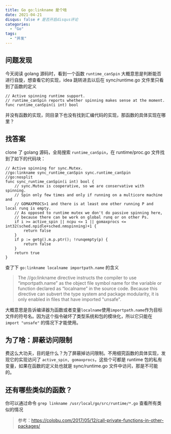```yaml
---
title: Go go:linkname 是个啥
date: 2021-04-21
disqus: false # 是否开启disqus评论
categories:
  - "Go"
tags:
  - "并发"
---
```


<!--more-->

## 问题发现
今天阅读 golang 源码时，看到一个函数 `runtime_canSpin` 大概意思是判断能否进行自旋，想查看它的实现，idea 跳转进去以后在 sync/runtime.go 文件里只看到了函数的定义 
```
// Active spinning runtime support.
// runtime_canSpin reports whether spinning makes sense at the moment.
func runtime_canSpin(i int) bool
```
并没有函数的实现，同目录下也没有找到汇编代码的实现，那函数的具体实现在哪里？

## 找答案
clone 了 golang 源码，全局搜索 `runtime_canSpin`，在 runtime/proc.go 文件找到了如下的代码块：
```
// Active spinning for sync.Mutex.
//go:linkname sync_runtime_canSpin sync.runtime_canSpin
//go:nosplit
func sync_runtime_canSpin(i int) bool {
	// sync.Mutex is cooperative, so we are conservative with spinning.
	// Spin only few times and only if running on a multicore machine and
	// GOMAXPROCS>1 and there is at least one other running P and local runq is empty.
	// As opposed to runtime mutex we don't do passive spinning here,
	// because there can be work on global runq or on other Ps.
	if i >= active_spin || ncpu <= 1 || gomaxprocs <= int32(sched.npidle+sched.nmspinning)+1 {
		return false
	}
	if p := getg().m.p.ptr(); !runqempty(p) {
		return false
	}
	return true
}
```

查了下 `go:linkname localname importpath.name` 的含义
>The //go:linkname directive instructs the compiler to use “importpath.name” as the object file symbol name for the variable or function declared as “localname” in the source code. Because this directive can subvert the type system and package modularity, it is only enabled in files that have imported "unsafe".

大概意思是告诉编译器为函数或者变量`localname`使用`importpath.name`作为目标文件的符号名。因为这个指令破坏了类型系统和包的模块化，所以它只能在 `import "unsafe"` 的情况下才能使用。

## 为了啥：屏蔽访问限制
费这么大功夫，目的是什么？为了屏蔽掉访问限制。不用细究函数的具体实现，发现它的实现访问了 `active_spin, gomaxprocs`，这些个可都是 runtime 包的私有变量，如果在函数的定义处也就是 sync/runtime.go 文件中访问，那是不可能的。

## 还有哪些类似的函数？
你可以通过命令 `grep linkname /usr/local/go/src/runtime/*.go` 查看所有类似的情况

> 参考：https://colobu.com/2017/05/12/call-private-functions-in-other-packages/